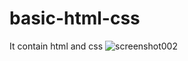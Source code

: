 # basic-html-css
It contain html and css
![screenshot002](https://user-images.githubusercontent.com/85819910/124071771-7da96800-da5d-11eb-9dac-9faf5527f9d0.png)
